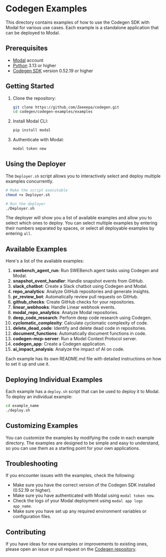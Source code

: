 # Codegen Examples

This directory contains examples of how to use the Codegen SDK with Modal for various use cases. Each example is a standalone application that can be deployed to Modal.

## Prerequisites

- [Modal](https://modal.com/) account
- [Python](https://www.python.org/) 3.13 or higher
- [Codegen SDK](https://github.com/Zeeeepa/codegen) version 0.52.19 or higher

## Getting Started

1. Clone the repository:

   ```bash
   git clone https://github.com/Zeeeepa/codegen.git
   cd codegen/codegen-examples/examples
   ```

1. Install Modal CLI:

   ```bash
   pip install modal
   ```

1. Authenticate with Modal:

   ```bash
   modal token new
   ```

## Using the Deployer

The `Deployer.sh` script allows you to interactively select and deploy multiple examples concurrently.

```bash
# Make the script executable
chmod +x Deployer.sh

# Run the deployer
./Deployer.sh
```

The deployer will show you a list of available examples and allow you to select which ones to deploy. You can select multiple examples by entering their numbers separated by spaces, or select all deployable examples by entering `all`.

## Available Examples

Here's a list of the available examples:

1. **swebench_agent_run**: Run SWEBench agent tasks using Codegen and Modal.
1. **snapshot_event_handler**: Handle snapshot events from GitHub.
1. **slack_chatbot**: Create a Slack chatbot using Codegen and Modal.
1. **repo_analytics**: Analyze GitHub repositories and generate insights.
1. **pr_review_bot**: Automatically review pull requests on GitHub.
1. **github_checks**: Create GitHub checks for your repositories.
1. **linear_webhooks**: Handle Linear webhook events.
1. **modal_repo_analytics**: Analyze Modal repositories.
1. **deep_code_research**: Perform deep code research using Codegen.
1. **cyclomatic_complexity**: Calculate cyclomatic complexity of code.
1. **delete_dead_code**: Identify and delete dead code in repositories.
1. **document_functions**: Automatically document functions in code.
1. **codegen-mcp-server**: Run a Model Context Protocol server.
1. **codegen_app**: Create a Codegen application.
1. **ai_impact_analysis**: Analyze the impact of AI on code.

Each example has its own README.md file with detailed instructions on how to set it up and use it.

## Deploying Individual Examples

Each example has a `deploy.sh` script that can be used to deploy it to Modal. To deploy an individual example:

```bash
cd example_name
./deploy.sh
```

## Customizing Examples

You can customize the examples by modifying the code in each example directory. The examples are designed to be simple and easy to understand, so you can use them as a starting point for your own applications.

## Troubleshooting

If you encounter issues with the examples, check the following:

- Make sure you have the correct version of the Codegen SDK installed (0.52.19 or higher).
- Make sure you have authenticated with Modal using `modal token new`.
- Check the logs of your Modal deployment using `modal app logs app_name`.
- Make sure you have set up any required environment variables or configuration files.

## Contributing

If you have ideas for new examples or improvements to existing ones, please open an issue or pull request on the [Codegen repository](https://github.com/Zeeeepa/codegen).
